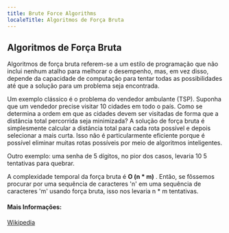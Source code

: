 ```yaml
---
title: Brute Force Algorithms
localeTitle: Algoritmos de Força Bruta
---
```

## Algoritmos de Força Bruta

Algoritmos de força bruta referem-se a um estilo de programação que não inclui nenhum atalho para melhorar o desempenho, mas, em vez disso, depende da capacidade de computação para tentar todas as possibilidades até que a solução para um problema seja encontrada.

Um exemplo clássico é o problema do vendedor ambulante (TSP). Suponha que um vendedor precise visitar 10 cidades em todo o país. Como se determina a ordem em que as cidades devem ser visitadas de forma que a distância total percorrida seja minimizada? A solução de força bruta é simplesmente calcular a distância total para cada rota possível e depois selecionar a mais curta. Isso não é particularmente eficiente porque é possível eliminar muitas rotas possíveis por meio de algoritmos inteligentes.

Outro exemplo: uma senha de 5 dígitos, no pior dos casos, levaria 10 5 tentativas para quebrar.

A complexidade temporal da força bruta é **O (n \* m)** . Então, se fôssemos procurar por uma sequência de caracteres 'n' em uma sequência de caracteres 'm' usando força bruta, isso nos levaria n \* m tentativas.

#### Mais Informações:

[Wikipedia](https://en.wikipedia.org/wiki/Brute-force_search)